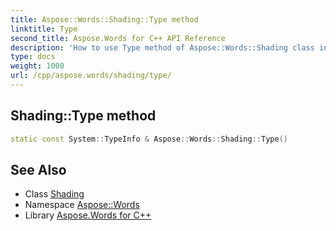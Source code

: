```yaml
---
title: Aspose::Words::Shading::Type method
linktitle: Type
second_title: Aspose.Words for C++ API Reference
description: 'How to use Type method of Aspose::Words::Shading class in C++.'
type: docs
weight: 1000
url: /cpp/aspose.words/shading/type/
---
```

## Shading::Type method




```cpp
static const System::TypeInfo & Aspose::Words::Shading::Type()
```

## See Also

* Class [Shading](../)
* Namespace [Aspose::Words](../../)
* Library [Aspose.Words for C++](../../../)
